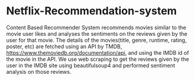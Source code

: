 # Netflix-Recommendation-system
Content Based Recommender System recommends movies similar to the movie user likes and analyses the sentiments on the reviews given by the user for that movie.  The details of the movies(title, genre, runtime, rating, poster, etc) are fetched using an API by TMDB, https://www.themoviedb.org/documentation/api, and using the IMDB id of the movie in the API.  We use web scraping to get the reviews given by the user in the IMDB site using beautifulsoup4 and performed sentiment analysis on those reviews.
